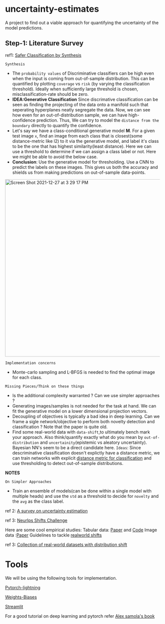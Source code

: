 # uncertainty-estimates
A project to find out a viable approach for quantifying the uncertainty of the model predictions.

## Step-1: Literature Survey
ref1: [Safer Classification by Synthesis](https://arxiv.org/abs/1711.08534)

`Synthesis`

- The `probability values` of Discriminative classifiers can be high even when the input is coming from out-of-sample distribution. This can be quantified by plotting `coverage` vs `risk` (by varying the classification threshold). Ideally when sufficiently large threshold is chosen, misclassification-rate should be zero.
- **IDEA:Generative Classification** Since discrimative classification can be seen as finding the projecting of the data onto a manifold such that seperating hyperplanes neatly segregate the data. Now, we can see how even for an out-of-distribution sample, we can have high-confidence prediction. Thus, We can try to model the `distance from the boundary` directly to quantify the confidence. 
- Let's say we have a class-conditional generative model  **M**. For a given test image `x`, find an image from each class that is closest(some distance-metric like l2) to it via the generative model, and label it's class to be the one that has highest similarity(least distance). Here we can use a threshold to determine if we can assign a class label or not. Here we might be able to avoid the below case.
- **Conclusion**: Use the generative model for thresholding. Use a CNN to predict the labels on these images. This gives us both the accuracy and shields us from making predictions on out-of-sample data-points.

 <img width="578" alt="Screen Shot 2021-12-27 at 3 29 17 PM" src="https://user-images.githubusercontent.com/21222766/147505241-a0cf3c76-dd6d-4fda-8563-ad2ccd4b9386.png">

`Implementation concerns`

- Monte-carlo sampling and L-BFGS is needed to find the optimal image for each class.

`Missing Pieces/Think on these things`

- Is the additional complexity warranted ? Can we use simpler approaches ?
- Generating images/samples is not needed for the task at hand. We can fit the generative model on a lower dimensional projection vectors.
- Decoupling of objectives is typically a bad idea in deep learning. Can we frame a sigle network/objective to perform both novelty detection and classification ? Note that the paper is quite old.
- Find some real-world data with `data-shift`,to ultimately bench mark your approach. Also think/quantify exactly what do you mean by `out-of-distribution` and `uncertainity`(epistemic vs aleatory uncertainty). Bayesian NN's seem to be a direct candidate here.
`Ideas`:
Since descriminative classification doesn't explictly have a distance metric, we can train networks with explicit [distance metric for classification](https://arxiv.org/abs/1703.05175) and use thresholding to detect out-of-sample distributions.

**NOTES**

`On Simpler Approaches`
- Train an ensemble of models(can be done within a single model with multiple heads) and use the `std` as a threshold to decide for `novelty` and the `avg` as the class label.

ref 2: [A survey on uncertainty estimation](https://arxiv.org/abs/2107.03342)

ref 3: [NeurIps Shifts Challenge](https://research.yandex.com/shifts/)

Here are some cool empirical studies:
Tabular data: [Paper](https://arxiv.org/abs/2112.03566) and [Code](https://github.com/bond005/yandex-shifts-weather)
Image data :[Paper](https://arxiv.org/abs/2112.04350)
Guidelines to tackle [realworld shifts](https://vectorinstitute.ai/wp-content/uploads/2021/08/ds_project_report_final_august9.pdf)

ref 3: [Collection of real-world datasets with distribution shift](http://ai.stanford.edu/blog/wilds/)
# Tools
We will be using the following tools for implementation.

[Pytorch-lightning](https://devblog.pytorchlightning.ai/lightning-tutorials-in-collaboration-with-the-university-of-amsterdam-uva-2499eaa0caad)

[Weights-Biases](https://wandb.ai/site)

[Streamlit](https://streamlit.io/)

For a good tutorial on deep learning and pytorch refer [Alex samola's book](https://d2l.ai/)
